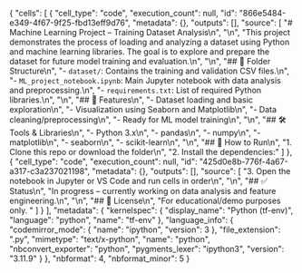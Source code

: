 {
 "cells": [
  {
   "cell_type": "code",
   "execution_count": null,
   "id": "866e5484-e349-4f67-9f25-fbd13eff9d76",
   "metadata": {},
   "outputs": [],
   "source": [
    "# Machine Learning Project – Training Dataset Analysis\n",
    "\n",
    "This project demonstrates the process of loading and analyzing a dataset using Python and machine learning libraries. The goal is to explore and prepare the dataset for future model training and evaluation.\n",
    "\n",
    "## 📁 Folder Structure\n",
    "- `dataset/`: Contains the training and validation CSV files.\n",
    "- `ML_project_notebook.ipynb`: Main Jupyter notebook with data analysis and preprocessing.\n",
    "- `requirements.txt`: List of required Python libraries.\n",
    "\n",
    "## 🧪 Features\n",
    "- Dataset loading and basic exploration\n",
    "- Visualization using Seaborn and Matplotlib\n",
    "- Data cleaning/preprocessing\n",
    "- Ready for ML model training\n",
    "\n",
    "## 🛠 Tools & Libraries\n",
    "- Python 3.x\n",
    "- pandas\n",
    "- numpy\n",
    "- matplotlib\n",
    "- seaborn\n",
    "- scikit-learn\n",
    "\n",
    "## 🚀 How to Run\n",
    "1. Clone this repo or download the folder\n",
    "2. Install the dependencies:"
   ]
  },
  {
   "cell_type": "code",
   "execution_count": null,
   "id": "425d0e8b-776f-4a67-a317-c3a237021198",
   "metadata": {},
   "outputs": [],
   "source": [
    "3. Open the notebook in Jupyter or VS Code and run cells in order\n",
    "\n",
    "## ✅ Status\n",
    "In progress – currently working on data analysis and feature engineering.\n",
    "\n",
    "## 📜 License\n",
    "For educational/demo purposes only.
    "
   ]
  }
 ],
 "metadata": {
  "kernelspec": {
   "display_name": "Python (tf-env)",
   "language": "python",
   "name": "tf-env"
  },
  "language_info": {
   "codemirror_mode": {
    "name": "ipython",
    "version": 3
   },
   "file_extension": ".py",
   "mimetype": "text/x-python",
   "name": "python",
   "nbconvert_exporter": "python",
   "pygments_lexer": "ipython3",
   "version": "3.11.9"
  }
 },
 "nbformat": 4,
 "nbformat_minor": 5
}
